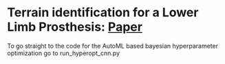 # Terrain identification for a Lower Limb Prosthesis: [Paper](ECE542_Final_Project_Report.pdf)

To go straight to the code for the AutoML based bayesian hyperparameter optimization go to run_hyperopt_cnn.py

